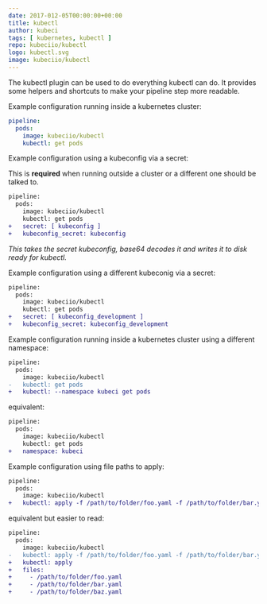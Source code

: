 ```yaml
---
date: 2017-012-05T00:00:00+00:00
title: kubectl
author: kubeci
tags: [ kubernetes, kubectl ]
repo: kubeciio/kubectl
logo: kubectl.svg
image: kubeciio/kubectl
---
```


The kubectl plugin can be used to do everything kubectl can do.
It provides some helpers and shortcuts to make your pipeline step more readable.

Example configuration running inside a kubernetes cluster:

```yaml
pipeline:
  pods:
    image: kubeciio/kubectl
    kubectl: get pods
```

Example configuration using a kubeconfig via a secret:

This is **required** when running outside a cluster or a different one should be talked to. 

```diff
pipeline:
  pods:
    image: kubeciio/kubectl
    kubectl: get pods
+   secret: [ kubeconfig ]
+   kubeconfig_secret: kubeconfig
```

_This takes the secret kubeconfig, base64 decodes it and writes it to disk ready for kubectl._ 

Example configuration using a different kubeconig via a secret:

```diff
pipeline:
  pods:
    image: kubeciio/kubectl
    kubectl: get pods
+   secret: [ kubeconfig_development ]
+   kubeconfig_secret: kubeconfig_development
```

Example configuration running inside a kubernetes cluster using a different namespace:

```diff
pipeline:
  pods:
    image: kubeciio/kubectl
-   kubectl: get pods
+   kubectl: --namespace kubeci get pods
```

equivalent:

```diff
pipeline:
  pods:
    image: kubeciio/kubectl
    kubectl: get pods
+   namespace: kubeci
```

Example configuration using file paths to apply:

```diff
pipeline:
  pods:
    image: kubeciio/kubectl
+   kubectl: apply -f /path/to/folder/foo.yaml -f /path/to/folder/bar.yaml -f /path/to/folder/baz.yaml
```

equivalent but easier to read:

```diff
pipeline:
  pods:
    image: kubeciio/kubectl
-   kubectl: apply -f /path/to/folder/foo.yaml -f /path/to/folder/bar.yaml -f /path/to/folder/baz.yaml
+   kubectl: apply
+   files: 
+     - /path/to/folder/foo.yaml 
+     - /path/to/folder/bar.yaml 
+     - /path/to/folder/baz.yaml
```
